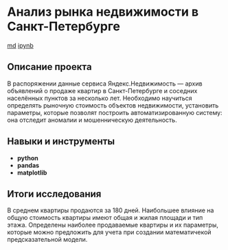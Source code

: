 # Анализ рынка недвижимости в Санкт-Петербурге

[md](https://github.com/VotinovAlS/Portfolio/blob/master/Yandex_Praktikum_Projects/3.Real_Estate_Market_Analysis/README.md)     [ipynb](https://github.com/VotinovAlS/Portfolio/blob/master/Yandex_Praktikum_Projects/3.Real_Estate_Market_Analysis/P3_Real_Estate_Market_Analysis.ipynb)

## Описание проекта

В распоряжении данные сервиса Яндекс.Недвижимость — архив объявлений о продаже квартир в Санкт-Петербурге и соседних населённых пунктов за несколько лет. Необходимо научиться определять рыночную стоимость объектов недвижимости, установить параметры, которые позволят построить автоматизированную систему: она отследит аномалии и мошенническую деятельность.

## Навыки и инструменты

- **python**
- **pandas**
- **matplotlib**

## 

## Итоги исследования

В среднем квартиры продаются за 180 дней. Наибольшее влияние на общую стоимость квартиры имеют общая и жилая площади и тип этажа. Определены наиболее продаваемые квартиры и их параметры, которые можно предложить для учета при создании математичекой предсказательной модели.
